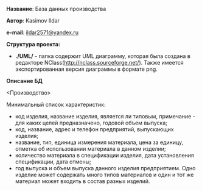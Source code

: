 **Название**:	База данных производства

**Автор**:		Kasimov Ildar

**e-mail**:		ildar2571@yandex.ru

**Структура проекта:**

- __./UML/__ - папка содержит UML диаграмму, которая была создана в редакторе NClass(http://nclass.sourceforge.net/). Также имеется экспортированная версия диаграммы в формате png.

**Описание БД**

<Производство>

Минимальный список характеристик:

- код изделия, название изделия, является ли типовым, примечание - для каких
   целей предназначено, годовой объем выпуска;
- код, название, адрес и телефон предприятий, выпускающих изделия;
- название, тип, единица измерения материала, цена за единицу, отметка об
   использовании материала в данном изделии;
- количество материала в спецификации изделия, дата установления
спецификации,
   дата отмены;
- год выпуска и объем выпуска данного изделия предприятием.
Одно изделие может содержать много типов материалов и один и тот же материал
может входить в состав разных изделий.